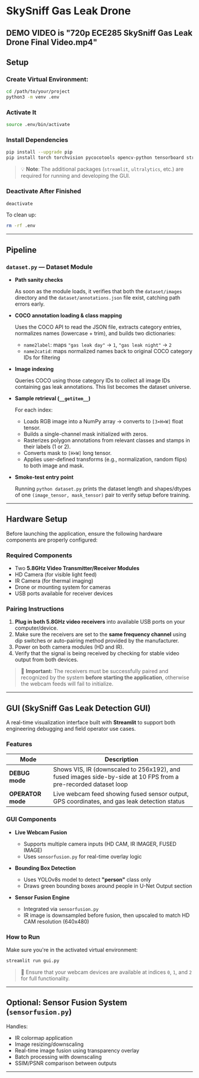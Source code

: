 # SkySniff Gas Leak Drone

## DEMO VIDEO is "720p ECE285 SkySniff Gas Leak Drone Final Video.mp4"

## Setup

### Create Virtual Environment:

```bash
cd /path/to/your/project
python3 -m venv .env
```

### Activate It

```bash
source .env/bin/activate
```

### Install Dependencies

```bash
pip install --upgrade pip
pip install torch torchvision pycocotools opencv-python tensorboard streamlit streamlit-autorefresh ultralytics numpy pillow scikit-image
```

> 💡 **Note**: The additional packages (`streamlit`, `ultralytics`, etc.) are required for running and developing the GUI.

### Deactivate After Finished

```bash
deactivate
```

To clean up:

```bash
rm -rf .env
```

---

## Pipeline

### `dataset.py` — Dataset Module

- **Path sanity checks**

  As soon as the module loads, it verifies that both the `dataset/images` directory and the `dataset/annotations.json` file exist, catching path errors early.
- **COCO annotation loading & class mapping**

  Uses the COCO API to read the JSON file, extracts category entries, normalizes names (lowercase + trim), and builds two dictionaries:

  - `name2label`: maps `"gas leak day"` → `1`, `"gas leak night"` → `2`
  - `name2catid`: maps normalized names back to original COCO category IDs for filtering
- **Image indexing**

  Queries COCO using those category IDs to collect all image IDs containing gas leak annotations. This list becomes the dataset universe.
- **Sample retrieval (`__getitem__`)**

  For each index:

  - Loads RGB image into a NumPy array → converts to `[3×H×W]` float tensor.
  - Builds a single-channel mask initialized with zeros.
  - Rasterizes polygon annotations from relevant classes and stamps in their labels (1 or 2).
  - Converts mask to `[H×W]` long tensor.
  - Applies user-defined transforms (e.g., normalization, random flips) to both image and mask.
- **Smoke-test entry point**

  Running `python dataset.py` prints the dataset length and shapes/dtypes of one `(image_tensor, mask_tensor)` pair to verify setup before training.

---

## Hardware Setup

Before launching the application, ensure the following hardware components are properly configured:

### Required Components

- Two **5.8GHz Video Transmitter/Receiver Modules**
- HD Camera (for visible light feed)
- IR Camera (for thermal imaging)
- Drone or mounting system for cameras
- USB ports available for receiver devices

### Pairing Instructions

1. **Plug in both 5.8GHz video receivers** into available USB ports on your computer/device.
2. Make sure the receivers are set to the **same frequency channel** using dip switches or auto-pairing method provided by the manufacturer.
3. Power on both camera modules (HD and IR).
4. Verify that the signal is being received by checking for stable video output from both devices.

> 📌 **Important:** The receivers must be successfully paired and recognized by the system **before starting the application**, otherwise the webcam feeds will fail to initialize.

---

## GUI (SkySniff Gas Leak Detection GUI)

A real-time visualization interface built with **Streamlit** to support both engineering debugging and field operator use cases.

### Features

| Mode                    | Description                                                                                                     |
| ----------------------- | --------------------------------------------------------------------------------------------------------------- |
| **DEBUG mode**    | Shows VIS, IR (downscaled to 256x192), and fused images side-by-side at 10 FPS from a pre-recorded dataset loop |
| **OPERATOR mode** | Live webcam feed showing fused sensor output, GPS coordinates, and gas leak detection status                    |

### GUI Components

- **Live Webcam Fusion**

  - Supports multiple camera inputs (HD CAM, IR IMAGER, FUSED IMAGE)
  - Uses `sensorfusion.py` for real-time overlay logic
- **Bounding Box Detection**

  - Uses YOLOv8s model to detect **"person"** class only
  - Draws green bounding boxes around people in U-Net Output section
- **Sensor Fusion Engine**

  - Integrated via `sensorfusion.py`
  - IR image is downsampled before fusion, then upscaled to match HD CAM resolution (640x480)

### How to Run

Make sure you're in the activated virtual environment:

```bash
streamlit run gui.py
```

> 📁 Ensure that your webcam devices are available at indices `0`, `1`, and `2` for full functionality.

---

## Optional: Sensor Fusion System (`sensorfusion.py`)

Handles:

- IR colormap application
- Image resizing/downscaling
- Real-time image fusion using transparency overlay
- Batch processing with downscaling
- SSIM/PSNR comparison between outputs

---
